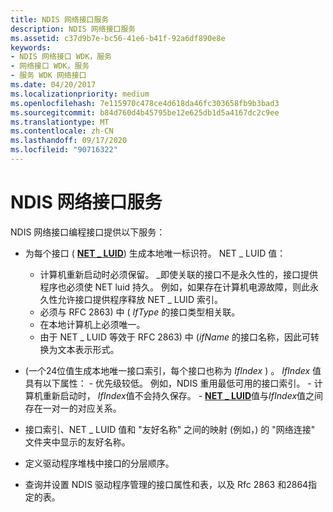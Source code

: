 ```yaml
---
title: NDIS 网络接口服务
description: NDIS 网络接口服务
ms.assetid: c37d9b7e-bc56-41e6-b41f-92a6df890e8e
keywords:
- NDIS 网络接口 WDK，服务
- 网络接口 WDK，服务
- 服务 WDK 网络接口
ms.date: 04/20/2017
ms.localizationpriority: medium
ms.openlocfilehash: 7e115970c478ce4d618da46fc303658fb9b3bad3
ms.sourcegitcommit: b84d760d4b45795be12e625db1d5a4167dc2c9ee
ms.translationtype: MT
ms.contentlocale: zh-CN
ms.lasthandoff: 09/17/2020
ms.locfileid: "90716322"
---
```

# <a name="ndis-network-interface-services"></a>NDIS 网络接口服务





NDIS 网络接口编程接口提供以下服务：

-   为每个接口 ( [**NET \_ LUID**](/windows/win32/api/ifdef/ns-ifdef-net_luid_lh)) 生成本地唯一标识符。 NET \_ LUID 值：
    -   计算机重新启动时必须保留。 \_即使关联的接口不是永久性的，接口提供程序也必须使 NET luid 持久。 例如，如果存在计算机电源故障，则此永久性允许接口提供程序释放 NET \_ LUID 索引。
    -   必须与 RFC 2863) 中 ( *IfType* 的接口类型相关联。
    -   在本地计算机上必须唯一。
    -   由于 NET \_ LUID 等效于 RFC 2863) 中 (*ifName* 的接口名称，因此可转换为文本表示形式。
-    (一个24位值生成本地唯一接口索引，每个接口也称为 *IfIndex* ) 。 *IfIndex* 值具有以下属性：
    -   优先级较低。 例如，NDIS 重用最低可用的接口索引。
    -   计算机重新启动时， *IfIndex*值不会持久保存。
    -   [**NET \_ LUID**](/windows/win32/api/ifdef/ns-ifdef-net_luid_lh)值与*IfIndex*值之间存在一对一的对应关系。
-   接口索引、NET \_ LUID 值和 "友好名称" 之间的映射 (例如，) 的 "网络连接" 文件夹中显示的友好名称。

-   定义驱动程序堆栈中接口的分层顺序。

-   查询并设置 NDIS 驱动程序管理的接口属性和表，以及 Rfc 2863 和2864指定的表。

 

